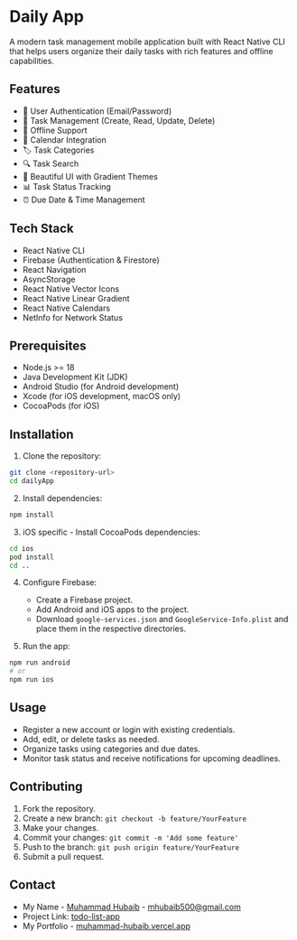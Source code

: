 # Daily App

A modern task management mobile application built with React Native CLI that helps users organize their daily tasks with rich features and offline capabilities.

## Features

- 🔐 User Authentication (Email/Password)
- 📝 Task Management (Create, Read, Update, Delete)
- 📱 Offline Support
- 📅 Calendar Integration
- 🏷️ Task Categories
- 🔍 Task Search
- 🎨 Beautiful UI with Gradient Themes
- 📊 Task Status Tracking
- ⏰ Due Date & Time Management

## Tech Stack

- React Native CLI
- Firebase (Authentication & Firestore)
- React Navigation
- AsyncStorage
- React Native Vector Icons
- React Native Linear Gradient
- React Native Calendars
- NetInfo for Network Status

## Prerequisites

- Node.js >= 18
- Java Development Kit (JDK)
- Android Studio (for Android development)
- Xcode (for iOS development, macOS only)
- CocoaPods (for iOS)

## Installation

1. Clone the repository:
```bash
git clone <repository-url>
cd dailyApp
```

2. Install dependencies:
```bash
npm install
```

3. iOS specific - Install CocoaPods dependencies:
```bash
cd ios
pod install
cd ..
```

4. Configure Firebase:
   - Create a Firebase project.
   - Add Android and iOS apps to the project.
   - Download `google-services.json` and `GoogleService-Info.plist` and place them in the respective directories.

5. Run the app:
```bash
npm run android
# or
npm run ios
```

## Usage

- Register a new account or login with existing credentials.
- Add, edit, or delete tasks as needed.
- Organize tasks using categories and due dates.
- Monitor task status and receive notifications for upcoming deadlines.

## Contributing

1. Fork the repository.
2. Create a new branch: `git checkout -b feature/YourFeature`
3. Make your changes.
4. Commit your changes: `git commit -m 'Add some feature'`
5. Push to the branch: `git push origin feature/YourFeature`
6. Submit a pull request.

## Contact

- My Name - [Muhammad Hubaib](https://www.linkedin.com/in/muhammad-hubaib-76b26b370/) - mhubaib500@gmail.com
- Project Link: [todo-list-app](<https://github.com/mhubaib/todo-list-app/tree/master>)
- My Portfolio - [muhammad-hubaib.vercel.app](<https://muhammad-hubaib.vercel.app>)
